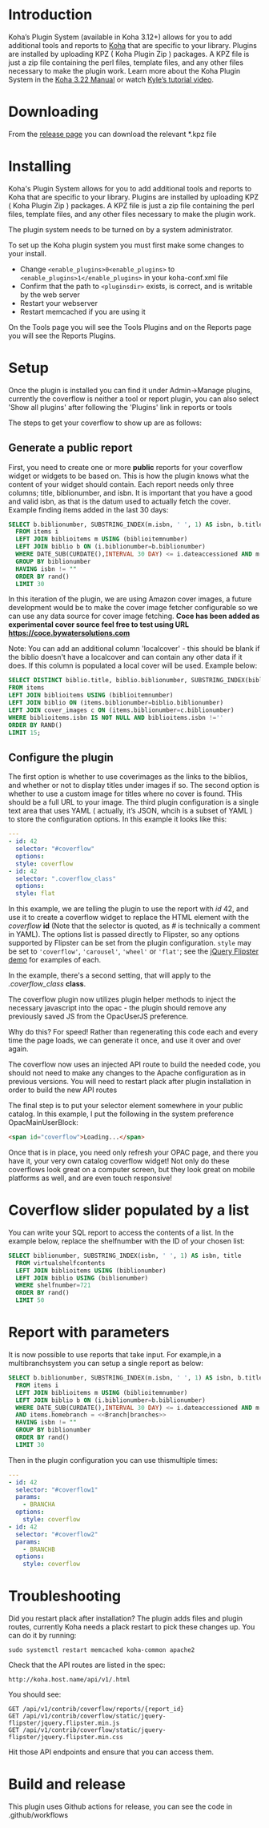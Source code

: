 # Introduction

Koha’s Plugin System (available in Koha 3.12+) allows for you to add additional tools and reports to [Koha](http://koha-community.org) that are specific to your library. Plugins are installed by uploading KPZ ( Koha Plugin Zip ) packages. A KPZ file is just a zip file containing the perl files, template files, and any other files necessary to make the plugin work. Learn more about the Koha Plugin System in the [Koha 3.22 Manual](http://manual.koha-community.org/3.22/en/pluginsystem.html) or watch [Kyle’s tutorial video](http://bywatersolutions.com/2013/01/23/koha-plugin-system-coming-soon/).

# Downloading

From the [release page](https://github.com/bywatersolutions/koha-plugin-coverflow/releases) you can download the relevant *.kpz file

# Installing

Koha's Plugin System allows for you to add additional tools and reports to Koha that are specific to your library. Plugins are installed by uploading KPZ ( Koha Plugin Zip ) packages. A KPZ file is just a zip file containing the perl files, template files, and any other files necessary to make the plugin work.

The plugin system needs to be turned on by a system administrator.

To set up the Koha plugin system you must first make some changes to your install.

* Change `<enable_plugins>0<enable_plugins>` to `<enable_plugins>1</enable_plugins>` in your koha-conf.xml file
* Confirm that the path to `<pluginsdir>` exists, is correct, and is writable by the web server
* Restart your webserver
* Restart memcached if you are using it

On the Tools page you will see the Tools Plugins and on the Reports page you will see the Reports Plugins.

# Setup

Once the plugin is installed you can find it under Admin->Manage plugins, currently the coverflow is neither a tool or report plugin, you can also select 'Show all plugins' after following the 'Plugins' link in reports or tools

The steps to get your coverflow to show up are as follows:

## Generate a public report

First, you need to create one or more **public** reports for your coverflow widget or widgets to be based on. This is how the plugin knows what the content of your widget should contain. Each report needs only three columns; title, biblionumber, and isbn. It is important that you have a good and valid isbn, as that is the datum used to actually fetch the cover. Example finding items added in the last 30 days:

```SQL
SELECT b.biblionumber, SUBSTRING_INDEX(m.isbn, ' ', 1) AS isbn, b.title
  FROM items i
  LEFT JOIN biblioitems m USING (biblioitemnumber)
  LEFT JOIN biblio b ON (i.biblionumber=b.biblionumber)
  WHERE DATE_SUB(CURDATE(),INTERVAL 30 DAY) <= i.dateaccessioned AND m.isbn IS NOT NULL AND m.isbn != ''
  GROUP BY biblionumber
  HAVING isbn != ""
  ORDER BY rand()
  LIMIT 30
```

In this iteration of the plugin, we are using Amazon cover images, a future development would be to make the cover image fetcher configurable so we can use any data source for cover image fetching. **Coce has been added as experimental cover source feel free to test using URL https://coce.bywatersolutions.com**

Note: You can add an additional column 'localcover' - this should be blank if the biblio doesn't have a localcover and can contain any other data if it does. If this column is populated a local cover will be used. Example below:

```SQL
SELECT DISTINCT biblio.title, biblio.biblionumber, SUBSTRING_INDEX(biblioitems.isbn, ' ', 1) AS isbn, c.imagenumber AS localcover
FROM items
LEFT JOIN biblioitems USING (biblioitemnumber)
LEFT JOIN biblio ON (items.biblionumber=biblio.biblionumber)
LEFT JOIN cover_images c ON (items.biblionumber=c.biblionumber)
WHERE biblioitems.isbn IS NOT NULL AND biblioitems.isbn !=''
ORDER BY RAND()
LIMIT 15;
```

## Configure the plugin

The first option is whether to use coverimages as the links to the biblios, and whether or not to display titles under images if so.
The second option is whether to use a custom image for titles where no cover is found. THis should be a full URL to your image.
The third plugin configuration is a single text area that uses YAML ( actually, it’s JSON, whcih is a subset of YAML ) to store the configuration options. In this example it looks like this:

```YAML
---
- id: 42
  selector: "#coverflow"
  options:
  style: coverflow
- id: 42
  selector: ".coverflow_class"
  options:
  style: flat
```

In this example, we are telling the plugin to use the report with _id_ 42, and use it to create a coverflow widget to replace the HTML element with the _coverflow_ **id** (Note that the selector is quoted, as _#_ is technically a comment in YAML). The options list is passed directly to Flipster, so any options supported by Flipster can be set from the plugin configuration. `style` may be set to `'coverflow'`, `'carousel'`, `'wheel'` or `'flat'`; see the [jQuery Flipster demo](http://brokensquare.com/Code/jquery-flipster/demo/) for examples of each.

In the example, there's a second setting, that will apply to the *.coverflow_class* **class**.

The coverflow plugin now utilizes plugin helper methods to inject the necessary javascript into the opac - the plugin should remove any previously saved JS from the OpacUserJS preference.

Why do this? For speed! Rather than regenerating this code each and every time the page loads, we can generate it once, and use it over and over again.

The coverflow now uses an injected API route to build the needed code, you should not need to make any changes to the Apache configuration as in previous versions. You will need to restart plack after plugin installation in order to build the new API routes

The final step is to put your selector element somewhere in your public catalog. In this example, I put the following in the system preference OpacMainUserBlock:

```HTML
<span id="coverflow">Loading...</span>
```

Once that is in place, you need only refresh your OPAC page, and there you have it, your very own catalog coverflow widget! Not only do these coverflows look great on a computer screen, but they look great on mobile platforms as well, and are even touch responsive!

# Coverflow slider populated by a list

You can write your SQL report to access the contents of a list. In the example below, replace the shelfnumber with the ID of your chosen list:

```SQL
SELECT biblionumber, SUBSTRING_INDEX(isbn, ' ', 1) AS isbn, title
  FROM virtualshelfcontents
  LEFT JOIN biblioitems USING (biblionumber)
  LEFT JOIN biblio USING (biblionumber)
  WHERE shelfnumber=721
  ORDER BY rand()
  LIMIT 50
```

# Report with parameters
It is now possible to use reports that take input. For example,in a multibranchsystem you can setup a single report as below:

```SQL
SELECT b.biblionumber, SUBSTRING_INDEX(m.isbn, ' ', 1) AS isbn, b.title
  FROM items i
  LEFT JOIN biblioitems m USING (biblioitemnumber)
  LEFT JOIN biblio b ON (i.biblionumber=b.biblionumber)
  WHERE DATE_SUB(CURDATE(),INTERVAL 30 DAY) <= i.dateaccessioned AND m.isbn IS NOT NULL AND m.isbn != ''
  AND items.homebranch = <<Branch|branches>>
  HAVING isbn != ""
  GROUP BY biblionumber
  ORDER BY rand()
  LIMIT 30
```

Then in the plugin configuration you can use thismultiple times:

```YAML
---
- id: 42
  selector: "#coverflow1"
  params:
    - BRANCHA
  options:
    style: coverflow
- id: 42
  selector: "#coverflow2"
  params:
    - BRANCHB
  options:
    style: coverflow
```

# Troubleshooting

Did you restart plack after installation? The plugin adds files and plugin routes, currently Koha needs
a plack restart to pick these changes up. You can do it by running:

```Shell
sudo systemctl restart memcached koha-common apache2
```

Check that the API routes are listed in the spec:

```
http://koha.host.name/api/v1/.html
```

You should see:

```
GET /api/v1/contrib/coverflow/reports/{report_id}
GET /api/v1/contrib/coverflow/static/jquery-flipster/jquery.flipster.min.js
GET /api/v1/contrib/coverflow/static/jquery-flipster/jquery.flipster.min.css
```

Hit those API endpoints and ensure that you can access them.

# Build and release

This plugin uses Github actions for release, you can see the code in .github/workflows
